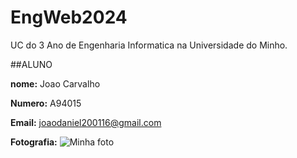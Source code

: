 # EngWeb2024

UC do 3 Ano de Engenharia Informatica
na Universidade do Minho.

##ALUNO

**nome:** Joao Carvalho

**Numero:** A94015

**Email:** joaodaniel200116@gmail.com

**Fotografia:** ![Minha foto](myfoto.jpg)

